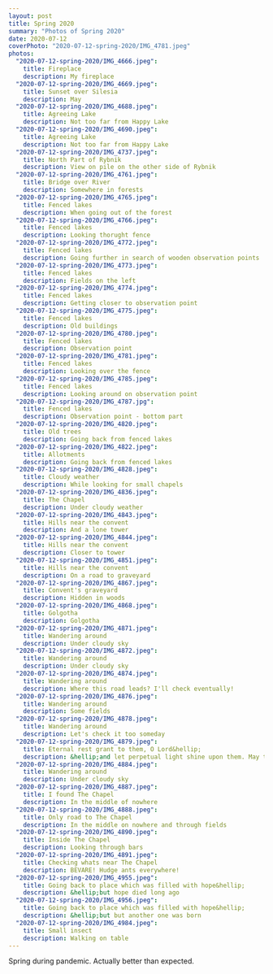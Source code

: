 ```yaml
---
layout: post
title: Spring 2020
summary: "Photos of Spring 2020"
date: 2020-07-12
coverPhoto: "2020-07-12-spring-2020/IMG_4781.jpeg"
photos:
  "2020-07-12-spring-2020/IMG_4666.jpeg":
    title: Fireplace
    description: My fireplace
  "2020-07-12-spring-2020/IMG_4669.jpeg":
    title: Sunset over Silesia
    description: May
  "2020-07-12-spring-2020/IMG_4688.jpeg":
    title: Agreeing Lake
    description: Not too far from Happy Lake
  "2020-07-12-spring-2020/IMG_4690.jpeg":
    title: Agreeing Lake
    description: Not too far from Happy Lake
  "2020-07-12-spring-2020/IMG_4737.jpeg":
    title: North Part of Rybnik
    description: View on pile on the other side of Rybnik
  "2020-07-12-spring-2020/IMG_4761.jpeg":
    title: Bridge over River
    description: Somewhere in forests
  "2020-07-12-spring-2020/IMG_4765.jpeg":
    title: Fenced lakes
    description: When going out of the forest
  "2020-07-12-spring-2020/IMG_4766.jpeg":
    title: Fenced lakes
    description: Looking thorught fence
  "2020-07-12-spring-2020/IMG_4772.jpeg":
    title: Fenced lakes
    description: Going further in search of wooden observation points
  "2020-07-12-spring-2020/IMG_4773.jpeg":
    title: Fenced lakes
    description: Fields on the left
  "2020-07-12-spring-2020/IMG_4774.jpeg":
    title: Fenced lakes
    description: Getting closer to observation point
  "2020-07-12-spring-2020/IMG_4775.jpeg":
    title: Fenced lakes
    description: Old buildings
  "2020-07-12-spring-2020/IMG_4780.jpeg":
    title: Fenced lakes
    description: Observation point
  "2020-07-12-spring-2020/IMG_4781.jpeg":
    title: Fenced lakes
    description: Looking over the fence
  "2020-07-12-spring-2020/IMG_4785.jpeg":
    title: Fenced lakes
    description: Looking around on observation point
  "2020-07-12-spring-2020/IMG_4787.jpg":
    title: Fenced lakes
    description: Observation point - bottom part
  "2020-07-12-spring-2020/IMG_4820.jpeg":
    title: Old trees
    description: Going back from fenced lakes
  "2020-07-12-spring-2020/IMG_4822.jpeg":
    title: Allotments
    description: Going back from fenced lakes
  "2020-07-12-spring-2020/IMG_4828.jpeg":
    title: Cloudy weather
    description: While looking for small chapels
  "2020-07-12-spring-2020/IMG_4836.jpeg":
    title: The Chapel
    description: Under cloudy weather
  "2020-07-12-spring-2020/IMG_4843.jpeg":
    title: Hills near the convent
    description: And a lone tower
  "2020-07-12-spring-2020/IMG_4844.jpeg":
    title: Hills near the convent
    description: Closer to tower
  "2020-07-12-spring-2020/IMG_4851.jpeg":
    title: Hills near the convent
    description: On a road to graveyard
  "2020-07-12-spring-2020/IMG_4867.jpeg":
    title: Convent's graveyard
    description: Hidden in woods
  "2020-07-12-spring-2020/IMG_4868.jpeg":
    title: Golgotha
    description: Golgotha
  "2020-07-12-spring-2020/IMG_4871.jpeg":
    title: Wandering around
    description: Under cloudy sky
  "2020-07-12-spring-2020/IMG_4872.jpeg":
    title: Wandering around
    description: Under cloudy sky
  "2020-07-12-spring-2020/IMG_4874.jpeg":
    title: Wandering around
    description: Where this road leads? I'll check eventually!
  "2020-07-12-spring-2020/IMG_4876.jpeg":
    title: Wandering around
    description: Some fields
  "2020-07-12-spring-2020/IMG_4878.jpeg":
    title: Wandering around
    description: Let's check it too someday
  "2020-07-12-spring-2020/IMG_4879.jpeg":
    title: Eternal rest grant to them, O Lord&hellip;
    description: &hellip;and let perpetual light shine upon them. May they rest in peace. Amen.
  "2020-07-12-spring-2020/IMG_4884.jpeg":
    title: Wandering around
    description: Under cloudy sky
  "2020-07-12-spring-2020/IMG_4887.jpeg":
    title: I found The Chapel
    description: In the middle of nowhere
  "2020-07-12-spring-2020/IMG_4888.jpeg":
    title: Only road to The Chapel
    description: In the middle on nowhere and through fields
  "2020-07-12-spring-2020/IMG_4890.jpeg":
    title: Inside The Chapel
    description: Looking through bars
  "2020-07-12-spring-2020/IMG_4891.jpeg":
    title: Checking whats near The Chapel
    description: BEVARE! Hudge ants everywhere!
  "2020-07-12-spring-2020/IMG_4955.jpeg":
    title: Going back to place which was filled with hope&hellip;
    description: &hellip;but hope died long ago
  "2020-07-12-spring-2020/IMG_4956.jpeg":
    title: Going back to place which was filled with hope&hellip;
    description: &hellip;but but another one was born
  "2020-07-12-spring-2020/IMG_4984.jpeg":
    title: Small insect
    description: Walking on table
---
```


Spring during pandemic. Actually better than expected.
